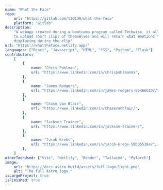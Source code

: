 ```yaml
---
name: "What the Face"
repo:
    url: "https://gitlab.com/t10139/what-the-face"
    platform: "Gitlab"
description:
    "A webapp created during a bootcamp program called Techwise, it allows users
    to upload short clips of themselves and will return what emotions they were
    displaying during the clip"
url: "https://whattheface.netlify.app/"
languages: ["React", "Javascript", "HTML", "CSS", "Python", "Flask"]
contributors:
    [
        {
            name: "Chris Pohlman",
            url: "https://www.linkedin.com/in/chrispohlmanmx",
        },
        {
            name: "James Rodgers",
            url: "https://www.linkedin.com/in/james-rodgers-86466b197/",
        },
        {
            name: "Chase Van Blair",
            url: "https://www.linkedin.com/in/chasevanblair/",
        },
        {
            name: "Jackson Trainer",
            url: "https://www.linkedin.com/in/jackson-trainer/",
        },
        {
            name: "Jacob Krebs",
            url: "https://www.linkedin.com/in/jacob-krebs-50b05518a/",
        },
    ]
otherTechUsed: ["Vite", "Netlify", "Render", "Tailwind", "PyTorch"]
image:
    url: "https://docs.astro.build/assets/full-logo-light.png"
    alt: "The full Astro logo."
isLargeProject: true
isFinished: true
---
```


